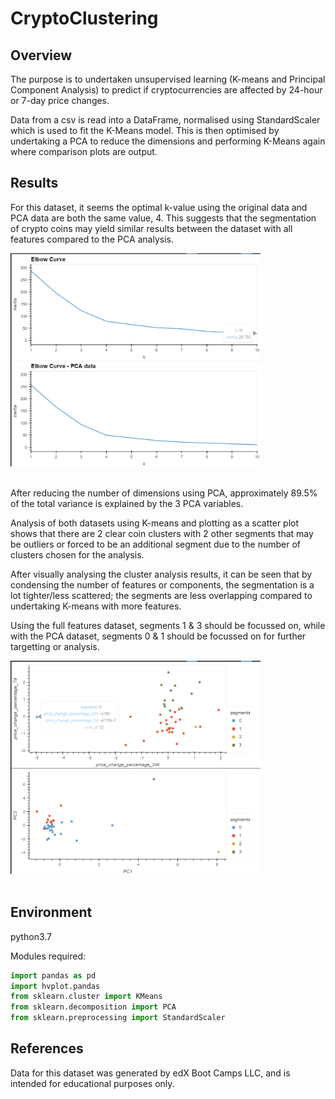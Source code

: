 # CryptoClustering

## Overview

The purpose is to undertaken unsupervised learning (K-means and Principal Component Analysis) to predict if cryptocurrencies are affected by 24-hour or 7-day price changes.

Data from a csv is read into a DataFrame, normalised using StandardScaler which is used to fit the K-Means model. This is then optimised by undertaking a PCA to reduce the dimensions and performing K-Means again where comparison plots are output.

## Results

For this dataset, it seems the optimal k-value using the original data and PCA data are both the same value, 4. This suggests that the segmentation of crypto coins may yield similar results between the dataset with all features compared to the PCA analysis.

<img src="Images/composite_plot_elbow.png" alt="Composite plot elbow data to determine number of clusters" width="400"><br><br>

After reducing the number of dimensions using PCA, approximately 89.5% of the total variance is explained by the 3 PCA variables.

Analysis of both datasets using K-means and plotting as a scatter plot shows that there are 2 clear coin clusters with 2 other segments that may be outliers or forced to be an additional segment due to the number of clusters chosen for the analysis.

After visually analysing the cluster analysis results, it can be seen that by condensing the number of features or components, the segmentation is a lot tighter/less scattered; the segments are less overlapping compared to undertaking K-means with more features.

Using the full features dataset, segments 1 & 3 should be focussed on, while with the PCA dataset, segments 0 & 1 should be focussed on for further targetting or analysis.

<img src="Images/composite_plot_clusters.png" alt="Composite plot clusters of crypto coin segments" width="400"><br><br>

## Environment

python3.7

Modules required:

```python
import pandas as pd
import hvplot.pandas
from sklearn.cluster import KMeans
from sklearn.decomposition import PCA
from sklearn.preprocessing import StandardScaler
```

## References

Data for this dataset was generated by edX Boot Camps LLC, and is intended for educational purposes only.
